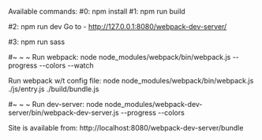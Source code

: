 Available commands:
#0:
    npm install
#1:
    npm run build

#2:
    npm run dev
Go to - http://127.0.0.1:8080/webpack-dev-server/   

#3:
    npm run sass
    
#~ ~ ~
Run webpack:
		node node_modules/webpack/bin/webpack.js --progress --colors --watch

Run webpack w/t config file:
		node node_modules/webpack/bin/webpack.js ./js/entry.js ./build/bundle.js

#~ ~ ~ 
Run dev-server:
		node node_modules/webpack-dev-server/bin/webpack-dev-server.js --progress --colors

Site is available from:
		http://localhost:8080/webpack-dev-server/bundle